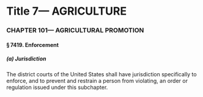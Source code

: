 
# Title 7— AGRICULTURE
### CHAPTER 101— AGRICULTURAL PROMOTION
#### § 7419. Enforcement
##### (a) Jurisdiction

The district courts of the United States shall have jurisdiction specifically to enforce, and to prevent and restrain a person from violating, an order or regulation issued under this subchapter.
